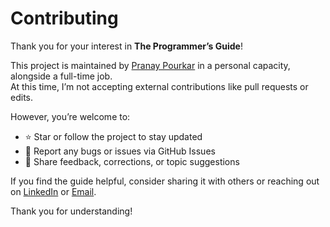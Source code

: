 # Contributing

Thank you for your interest in **The Programmer’s Guide**!

This project is maintained by [Pranay Pourkar](https://www.pranaypourkar.co.in/) in a personal capacity, alongside a full-time job.  
At this time, I’m not accepting external contributions like pull requests or edits.

However, you’re welcome to:

- ⭐ Star or follow the project to stay updated
- 🐛 Report any bugs or issues via GitHub Issues
- 💬 Share feedback, corrections, or topic suggestions

If you find the guide helpful, consider sharing it with others or reaching out on [LinkedIn](https://www.linkedin.com/in/pranaypourkar/) or [Email](mailto:pranaypourkar@gmail.com).

Thank you for understanding!
